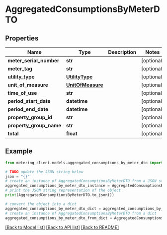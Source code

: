 # AggregatedConsumptionsByMeterDTO


## Properties

Name | Type | Description | Notes
------------ | ------------- | ------------- | -------------
**meter_serial_number** | **str** |  | [optional] 
**meter_tag** | **str** |  | [optional] 
**utility_type** | [**UtilityType**](UtilityType.md) |  | [optional] 
**unit_of_measure** | [**UnitOfMeasure**](UnitOfMeasure.md) |  | [optional] 
**time_of_use** | **str** |  | [optional] 
**period_start_date** | **datetime** |  | [optional] 
**period_end_date** | **datetime** |  | [optional] 
**property_group_id** | **str** |  | [optional] 
**property_group_name** | **str** |  | [optional] 
**total** | **float** |  | [optional] 

## Example

```python
from metering_client.models.aggregated_consumptions_by_meter_dto import AggregatedConsumptionsByMeterDTO

# TODO update the JSON string below
json = "{}"
# create an instance of AggregatedConsumptionsByMeterDTO from a JSON string
aggregated_consumptions_by_meter_dto_instance = AggregatedConsumptionsByMeterDTO.from_json(json)
# print the JSON string representation of the object
print(AggregatedConsumptionsByMeterDTO.to_json())

# convert the object into a dict
aggregated_consumptions_by_meter_dto_dict = aggregated_consumptions_by_meter_dto_instance.to_dict()
# create an instance of AggregatedConsumptionsByMeterDTO from a dict
aggregated_consumptions_by_meter_dto_from_dict = AggregatedConsumptionsByMeterDTO.from_dict(aggregated_consumptions_by_meter_dto_dict)
```
[[Back to Model list]](../README.md#documentation-for-models) [[Back to API list]](../README.md#documentation-for-api-endpoints) [[Back to README]](../README.md)


